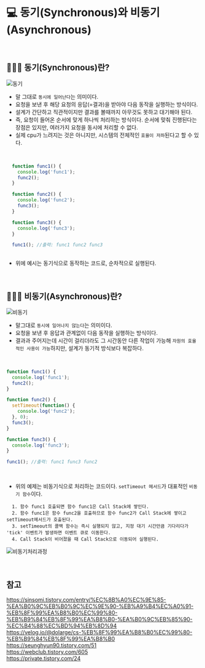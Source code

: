 # 💻 동기(Synchronous)와 비동기(Asynchronous)

<br />

## 👨🏻‍💻 동기(Synchronous)란?
![동기](https://user-images.githubusercontent.com/64779472/120514223-01911580-c408-11eb-8a3d-1d176e9c7420.PNG)

- 말 그대로 `동시에 일어난다`는 의미이다.
- 요청을 보낸 후 해당 요청의 응답(=결과)을 받아야 다음 동작을 실행하는 방식이다.
- 설계가 간단하고 직관적이지만 결과를 볼때까지 아무것도 못하고 대기해야 된다.
- 즉, 요청이 들어온 순서에 맞게 하나씩 처리하는 방식이다. 순서에 맞춰 진행된다는 장점은 있지만, 여러가지 요청을 동시에 처리할 수 없다.
- 실제 cpu가 느려지는 것은 아니지만, 시스템의 전체적인 `효율이 저하`된다고 할 수 있다.

<br />

```js
  function func1() { 
    console.log('func1'); 
    func2(); 
  } 

  function func2() { 
    console.log('func2');
    func3(); 
  } 

  function func3() { 
    console.log('func3');
  } 

  func1(); //출력: func1 func2 func3
  
```
- 위에 예시는 동기식으로 동작하는 코드로, 순차적으로 실행된다.

<br />

## 👨🏻‍💻 비동기(Asynchronous)란?
![비동기](https://user-images.githubusercontent.com/64779472/120514853-af042900-c408-11eb-8dd8-fbf46cf6e5fc.PNG)

- 말그대로 `동시에 일어나지 않는다`는 의미이다.
- 요청을 보낸 후 응답과 관계없이 다음 동작을 실행하는 방식이다.
- 결과과 주어지는데 시간이 걸리더라도 그 시간동안 다른 작업이 가능해 `자원의 효율적인 사용이 가능`하지만, 설계가 동기적 방식보다 복잡하다.

<br />

```js
function func1() { 
  console.log('func1'); 
  func2(); 
} 

function func2() { 
  setTimeout(function() { 
    console.log('func2'); 
  }, 0); 
  func3(); 
} 

function func3() { 
  console.log('func3'); 
} 

func1(); //출력: func1 func3 func2
```

<br />

- 위의 예제는 비동기식으로 처리하는 코드이다. `setTimeout 메서드`가 대표적인 `비동기 함수`이다.

```
  1. 함수 func1 호출되면 함수 func1은 Call Stack에 쌓인다.
  2. 함수 func1은 함수 func2을 호출하므로 함수 func2가 Call Stack에 쌓이고 setTimeout메서드가 호출된다.
  3. setTimeout의 콜백 함수는 즉시 실행되지 않고, 지정 대기 시간만큼 기다리다가 'tick' 이벤트가 발생하면 이벤트 큐로 이동한다.
  4. Call Stack이 비어졌을 때 Call Stack으로 이동되어 실행된다.
```

![비동기처리과정](https://user-images.githubusercontent.com/64779472/120515983-d90a1b00-c409-11eb-9bff-459d55a682f6.gif)

<br />

## 참고
https://sinsomi.tistory.com/entry/%EC%8B%A0%EC%9E%85-%EA%B0%9C%EB%B0%9C%EC%9E%90-%EB%A9%B4%EC%A0%91-%EB%8F%99%EA%B8%B0%EC%99%80-%EB%B9%84%EB%8F%99%EA%B8%B0-%EA%B0%9C%EB%85%90-%EC%B4%88%EC%BD%94%EB%8D%94 <br />
https://velog.io/@dolarge/cs-%EB%8F%99%EA%B8%B0%EC%99%80-%EB%B9%84%EB%8F%99%EA%B8%B0 <br />
https://seunghyun90.tistory.com/51 <br />
https://webclub.tistory.com/605 <br />
https://private.tistory.com/24 <br />